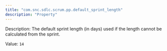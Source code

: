 ```yaml
---
title: "com.snc.sdlc.scrum.pp.default_sprint_length"
description: "Property"
---
```


Description: The default sprint length (in days) used if the length cannot be calculated from the sprint.

Value: `14`